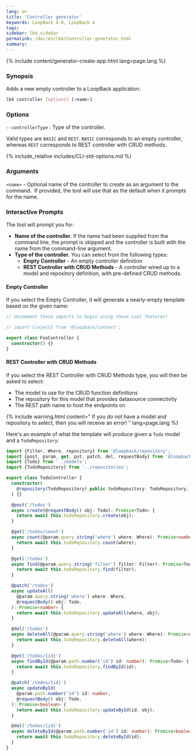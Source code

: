 ```yaml
---
lang: en
title: 'Controller generator'
keywords: LoopBack 4.0, LoopBack 4
tags:
sidebar: lb4_sidebar
permalink: /doc/en/lb4/Controller-generator.html
summary:
---
```


{% include content/generator-create-app.html lang=page.lang %}

### Synopsis

Adds a new empty controller to a LoopBack application.

```sh
lb4 controller [options] [<name>]
```

### Options

`--controllerType` : Type of the controller.

Valid types are `BASIC` and `REST`. `BASIC` corresponds to an empty controller,
whereas `REST` corresponds to REST controller with CRUD methods.

{% include_relative includes/CLI-std-options.md %}

### Arguments

`<name>` - Optional name of the controller to create as an argument to the
command.  If provided, the tool will use that as the default when it prompts for
the name.

### Interactive Prompts

The tool will prompt you for:

- **Name of the controller.** If the name had been supplied from the command
  line, the prompt is skipped and the controller is built with the name from the
  command-line argument.
- **Type of the controller.** You can select from the following types:
  - **Empty Controller** - An empty controller definition
  - **REST Controller with CRUD Methods** - A controller wired up to a model and
    repository definition, with pre-defined CRUD methods.

#### Empty Controller

If you select the Empty Controller, it will generate a nearly-empty template
based on the given name:

```ts
// Uncomment these imports to begin using these cool features!

// import {inject} from '@loopback/context';

export class FooController {
  constructor() {}
}
```

#### REST Controller with CRUD Methods

If you select the REST Controller with CRUD Methods type, you will then be asked
to select:

- The model to use for the CRUD function definitions
- The repository for this model that provides datasource connectivity
- The REST path name to host the endpoints on

{% include warning.html content="
If you do not have a model and repository to select,
then you will receive an error!
" lang=page.lang %}

Here's an example of what the template will produce given a `Todo` model and a
`TodoRepository`:

```ts
import {Filter, Where, repository} from '@loopback/repository';
import {post, param, get, put, patch, del, requestBody} from '@loopback/rest';
import {Todo} from '../models';
import {TodoRepository} from '../repositories';

export class TodoController {
  constructor(
    @repository(TodoRepository) public todoRepository: TodoRepository,
  ) {}

  @post('/todos')
  async create(@requestBody() obj: Todo): Promise<Todo> {
    return await this.todoRepository.create(obj);
  }

  @get('/todos/count')
  async count(@param.query.string('where') where: Where): Promise<number> {
    return await this.todoRepository.count(where);
  }

  @get('/todos')
  async find(@param.query.string('filter') filter: Filter): Promise<Todo[]> {
    return await this.todoRepository.find(filter);
  }

  @patch('/todos')
  async updateAll(
    @param.query.string('where') where: Where,
    @requestBody() obj: Todo,
  ): Promise<number> {
    return await this.todoRepository.updateAll(where, obj);
  }

  @del('/todos')
  async deleteAll(@param.query.string('where') where: Where): Promise<number> {
    return await this.todoRepository.deleteAll(where);
  }

  @get('/todos/{id}')
  async findById(@param.path.number('id') id: number): Promise<Todo> {
    return await this.todoRepository.findById(id);
  }

  @patch('/todos/{id}')
  async updateById(
    @param.path.number('id') id: number,
    @requestBody() obj: Todo,
  ): Promise<boolean> {
    return await this.todoRepository.updateById(id, obj);
  }

  @del('/todos/{id}')
  async deleteById(@param.path.number('id') id: number): Promise<boolean> {
    return await this.todoRepository.deleteById(id);
  }
}
```
